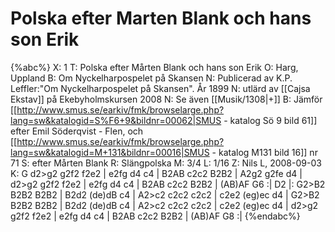# Polska efter Marten Blank och hans son Erik

{%abc%}
X: 1
T: Polska efter Mårten Blank och hans son Erik
O: Harg, Uppland
B: Om Nyckelharpospelet på Skansen
N: Publicerad av K.P. Leffler:"Om Nyckelharpospelet på Skansen". År 1899
N: utlärd av [[Cajsa Ekstav]] på Ekebyholmskursen 2008
N: Se även [[Musik/1308|+]]
B: Jämför [[http://www.smus.se/earkiv/fmk/browselarge.php?lang=sw&katalogid=S%F6+9&bildnr=00062|SMUS - katalog Sö 9 bild 61]] efter Emil Söderqvist - Flen, och [[http://www.smus.se/earkiv/fmk/browselarge.php?lang=sw&katalogid=M+131&bildnr=00016|SMUS - katalog M131 bild 16]] nr 71
S: efter Mårten Blank
R: Slängpolska
M: 3/4
L: 1/16
Z: Nils L, 2008-09-03
K: G
d2>g2 g2f2 f2e2 | e2fg d4 c4 | B2AB c2c2 B2B2 | A2g2 g2fe d4 |
d2>g2 g2f2 f2e2 | e2fg d4 c4 | B2AB c2c2 B2B2 | (AB)AF G6 :|
D2 |: G2>B2 B2B2 B2B2 | B2d2 (de)dB c4 | A2>c2 c2c2 c2c2 | c2e2 (eg)ec d4 |
G2>B2 B2B2 B2B2 | B2d2 (de)dB c4 | A2>c2 c2c2 c2c2 | c2e2 (eg)ec d4 |
d2>g2 g2f2 f2e2 | e2fg d4 c4 | B2AB c2c2 B2B2 | (AB)AF G8 :|
{%endabc%}

